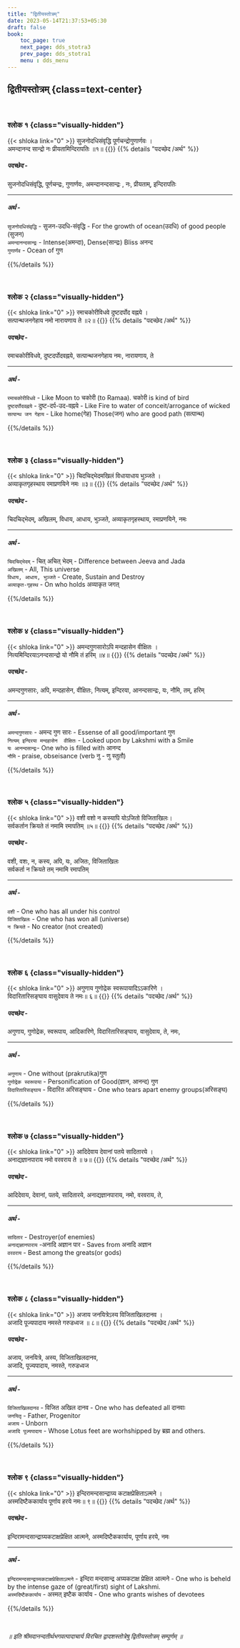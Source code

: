 ```yaml
---
title: "द्वितीयस्तोत्रम्‌"
date: 2023-05-14T21:37:53+05:30
draft: false
book:
    toc_page: true
    next_page: dds_stotra3
    prev_page: dds_stotra1
    menu : dds_menu
---
```




## द्वितीयस्तोत्रम्‌ {class=text-center}

<br/>

### श्लोक १ {class="visually-hidden"}
{{< shloka  link="0" >}}
सुजनोदधिसंवृद्धि पूर्णचन्द्रोगुणार्णवः ।  
अमन्दानन्द सान्द्रो नः  प्रीयतामिन्दिरापतिः ॥१॥
{{</shloka >}}
{{% details "पदच्छेद /अर्थ" %}}

##### पदच्छेद - 

सुजनोदधिसंवृद्धि, पूर्णचन्द्रः, गुणार्णवः,
अमन्दानन्दसान्द्रः ,  नः,  प्रीयताम्, इन्दिरापतिः 

--- 

##### अर्थ   - 
`सुजनोदधिसंवृद्धि` -  सुजन-उदधि-संवृद्धि - For the growth of ocean(उदधि) of good people (सुजन)     
`अमन्दानन्दसान्द्रः` - Intense(अमन्दा), Dense(सान्द्रः) Bliss अनन्द   
`गुणार्णव` -  Ocean of गुण   


{{%/details %}}


</br>

### श्लोक २ {class="visually-hidden"}
{{< shloka  link="0" >}}
रमाचकोरीविधवे दुष्टदर्पोद वह्नये ।  
सत्पान्थजनगेहाय नमो नारायणाय ते ॥२॥
{{</shloka >}}
{{% details "पदच्छेद /अर्थ" %}}

##### पदच्छेद - 
रमाचकोरीविधवे, दुष्टदर्पोदवह्नये, सत्पान्थजनगेहाय
नमः, नारायणाय, ते

--- 

##### अर्थ   - 
`रमाचकोरीविधवे` - Like Moon to चकोरी (to Ramaa). चकोरी is kind of bird  
`दुष्टदर्पोदवह्नये` -  दुष्ट-दर्प-उद-वह्नये - Like Fire to water of conceit/arrogance of wicked   
`सत्पान्थ जन गेहाय` - Like home(गेह) Those(जन) who are good path (सत्पान्थ)



{{%/details %}}

</br>

### श्लोक ३ {class="visually-hidden"}
{{< shloka  link="0" >}}
चिदचिद्भेदमखिलं विधायाधाय भुञ्जते ।  
अव्याकृतगृहस्थाय रमाप्रणयिने नमः ॥३॥
{{</shloka >}}
{{% details "पदच्छेद /अर्थ" %}}

##### पदच्छेद - 

चिदचिद्भेदम्, अखिलम्, विधाय, आधाय, भुञ्जते,
अव्याकृतगृहस्थाय, रमाप्रणयिने, नमः

--- 

##### अर्थ   - 
`चिदचिद्भेदम्` -  चित् अचित् भेदम् - Difference between Jeeva and Jada   
`अखिलम्` -  All, This universe   
`विधाय, आधाय, भुञ्जते` -  Create, Sustain and Destroy    
`अव्याकृत-गृहस्थ` - On who holds अव्याकृत जगत्  


{{%/details %}}

</br>

### श्लोक ४ {class="visually-hidden"}
{{< shloka  link="0" >}}
अमन्दगुणसारोऽपि मन्दहासेन वीक्षितः ।  
नित्यमिन्दिरयाऽनन्दसान्द्रो यो नौमि तं हरिम्‌ ॥४॥
{{</shloka >}}
{{% details "पदच्छेद /अर्थ" %}}

##### पदच्छेद - 

अमन्दगुणसारः, अपि, मन्दहासेन,  वीक्षितः,
नित्यम्, इन्दिरया, आनन्दसान्द्रः, यः, नौमि, तम्, हरिम्‌

--- 

##### अर्थ   - 

`अमन्दगुणसारः` -   अमन्द गुण सारः - Essense of all good/important गुण  
`नित्यम् इन्दिरया मन्दहासेन  वीक्षितः` -  Looked upon by Lakshmi with a Smile  
`यः आनन्दसान्द्रः`-  One who is filled with आनन्द  
`नौमि` -  praise, obseisance (verb नु - णु  स्तुतौ)  


{{%/details %}}

</br>

### श्लोक ५ {class="visually-hidden"}
{{< shloka  link="0" >}}
वशी वशो न कस्यापि योऽजितो विजिताखिलः।  
सर्वकर्तान क्रियते तं नमामि रमापतिम्‌ ॥५॥
{{</shloka >}}
{{% details "पदच्छेद /अर्थ" %}}

##### पदच्छेद - 

वशी, वशः, न, कस्य, अपि, यः, अजितः, विजिताखिलः  
सर्वकर्ता न क्रियते तम् नमामि रमापतिम्‌

--- 

##### अर्थ   - 
`वशी` -  One who has all under his control   
`विजिताखिलः` -  One who has won all (universe)   
`न क्रियते` -  No creator (not created)   

{{%/details %}}

</br>

### श्लोक ६ {class="visually-hidden"}
{{< shloka  link="0" >}}
अगुणाय गुणोद्रेक स्वरूपायादिऽऽकारिणे ।  
विदारितारिसङ्घाय वासुदेवाय ते नमः॥ ६॥
{{</shloka >}}
{{% details "पदच्छेद /अर्थ" %}}

##### पदच्छेद - 

अगुणाय, गुणोद्रेक, स्वरूपाय, आदिकारिणे, 
विदारितारिसङ्घाय, वासुदेवाय, ते, नमः,

--- 

##### अर्थ   - 

`अगुणाय` - One without (prakrutika)गुण  
`गुणोद्रेक स्वरूपाया` - Personification of Good(ज्ञान, आनन्द) गुण  
`विदारितारिसङ्घाय` - विदारित अरिसङ्घाय - One who tears apart enemy groups(अरिसङ्घ)  


{{%/details %}}

</br>

### श्लोक ७ {class="visually-hidden"}
{{< shloka  link="0" >}}
आदिदेवाय देवानां पतये सादितारये ।  
अनाद्यज्ञानपाराय नमो वरवराय ते ॥ ७॥
{{</shloka >}}
{{% details "पदच्छेद /अर्थ" %}}

##### पदच्छेद - 

आदिदेवाय, देवानां, पतये, सादितारये, 
अनाद्यज्ञानपाराय, नमो, वरवराय, ते,

--- 

##### अर्थ   - 

`सादितार` - Destroyer(of enemies)   
`अनाद्यज्ञानपाराय` -अनादि अज्ञान पार - Saves from अनादि अज्ञान  
`वरवराय` - Best among the greats(or gods)   

{{%/details %}}

</br>

### श्लोक ८ {class="visually-hidden"}
{{< shloka  link="0" >}}
अजाय जनयित्रेऽस्य विजिताखिलदानव ।  
अजादि पूज्यपादाय नमस्ते गरुडध्वज ॥ ८॥
{{</shloka >}}
{{% details "पदच्छेद /अर्थ" %}}

##### पदच्छेद - 

अजाय, जनयित्रे, अस्य, विजिताखिलदानव,  
अजादि, पूज्यपादाय, नमस्ते, गरुडध्वज

--- 

##### अर्थ   - 
`विजिताखिलदानव` -  विजित अखिल दानव - One who has defeated all दानवाः  
`जनयितृ` -  Father, Progenitor  
`अजाय` -  Unborn  
`अजादि पूज्यपादाय` -  Whose Lotus feet are worhshipped by ब्रह्म and others.  

{{%/details %}}

</br>

### श्लोक ९ {class="visually-hidden"}
{{< shloka  link="0" >}}
इन्दिरामन्दसान्द्राग्र्य कटाक्षप्रेक्षिताऽत्मने ।  
अस्मदिष्टैककार्याय पूर्णाय हरये नमः॥ ९॥
{{</shloka >}}
{{% details "पदच्छेद /अर्थ" %}}

##### पदच्छेद - 
इन्दिरामन्दसान्द्राग्र्यकटाक्षप्रेक्षित आत्मने, अस्मदिष्टैककार्याय, पूर्णाय
हरये, नमः

--- 

##### अर्थ   - 

`इन्दिरामन्दसान्द्राग्र्यकटाक्षप्रेक्षिताऽत्मने` - इन्दिरा मन्दसान्द्र अग्र्यकटाक्ष प्रेक्षित आत्मने - One who is beheld by the intense gaze of (great/first) sight of Lakshmi.  
`अस्मदिष्टैककार्याय` -  अस्मत् इष्टैक कार्याय - One who grants wishes of devotees   


{{%/details %}}

</br>


*॥ इति श्रीमदानन्दतीर्थभगवत्पादाचार्य विरचित* 
*द्वादशस्तोत्रेषु द्वितीयस्तोत्रम्‌ सम्पूर्णम्‌ ॥*
